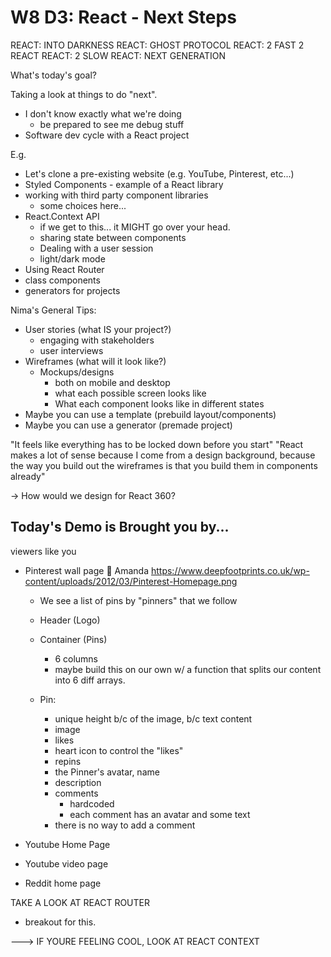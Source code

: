 # W8 D3: React - Next Steps

REACT: INTO DARKNESS
REACT: GHOST PROTOCOL
REACT: 2 FAST 2 REACT
REACT: 2 SLOW
REACT: NEXT GENERATION

What's today's goal?

Taking a look at things to do "next".

- I don't know exactly what we're doing
    - be prepared to see me debug stuff
- Software dev cycle with a React project

E.g.

- Let's clone a pre-existing website (e.g. YouTube, Pinterest, etc...)
- Styled Components - example of a React library
- working with third party component libraries
    - some choices here...
- React.Context API
    - if we get to this... it MIGHT go over your head.
    - sharing state between components
    - Dealing with a user session
    - light/dark mode
- Using React Router
- class components
- generators for projects



Nima's General Tips:

- User stories (what IS your project?)
    - engaging with stakeholders
    - user interviews
- Wireframes (what will it look like?)
    - Mockups/designs
        - both on mobile and desktop
        - what each possible screen looks like
        - What each component looks like in different states
- Maybe you can use a template (prebuild layout/components)
- Maybe you can use a generator (premade project)

"It feels like everything has to be locked down before you start"
"React makes a lot of sense because I come from a design background, because the way you build out the wireframes is that you build them in components already"

-> How would we design for React 360?



## Today's Demo is Brought you by...

viewers like you

- Pinterest wall page 🎺 Amanda
https://www.deepfootprints.co.uk/wp-content/uploads/2012/03/Pinterest-Homepage.png

    - We see a list of pins by "pinners" that we follow

    - Header (Logo)
    - Container (Pins)
        - 6 columns
        - maybe build this on our own w/ a function that splits our content into 6 diff arrays.
    - Pin:
        - unique height b/c of the image, b/c text content
        - image
        - likes
        - heart icon to control the "likes"
        - repins
        - the Pinner's avatar, name
        - description
        - comments
            - hardcoded
            - each comment has an avatar and some text
        - there is no way to add a comment





- Youtube Home Page

- Youtube video page

- Reddit home page


TAKE A LOOK AT REACT ROUTER
- breakout for this.


---> IF YOURE FEELING COOL, LOOK AT REACT CONTEXT